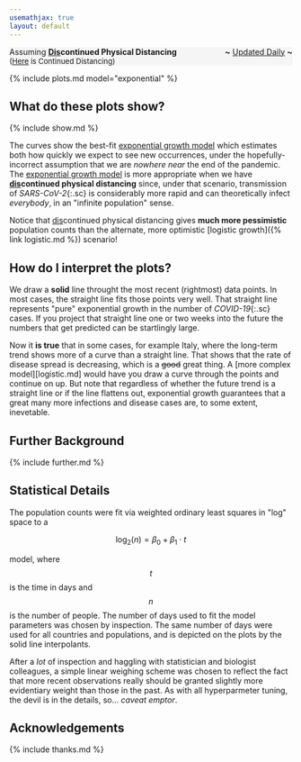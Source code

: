 ```yaml
---
usemathjax: true
layout: default
---
```


<p><div style="display: flex; justify-content: space-between; flex-wrap: wrap; align-items: center; background-color: whitesmoke;">
  <span style="white-space: nowrap;">Assuming <b><ins>Dis</ins>continued Physical Distancing</b></span>
  <span style="white-space: nowrap;"><b>~</b>&nbsp;<span style="text-decoration: underline;">Updated Daily</span>&nbsp;<b>~</b></span>
  <span style="white-space: nowrap;"><span style="float: right; font-size: small;">(<a href="logistic.html">Here</a>&nbsp;is&nbsp;Continued&nbsp;Distancing)</span></span>
</div></p>

{% include plots.md model="exponential" %}

## What do these plots show?

{% include show.md %}

The curves show the best-fit [exponential growth model](https://youtu.be/Kas0tIxDvrg) which estimates both how quickly we expect to see new occurrences, under the hopefully-incorrect assumption that we are _nowhere near_ the end of the pandemic. The [exponential growth model](https://youtu.be/Kas0tIxDvrg) is more appropriate when we have **<ins>dis</ins>continued physical distancing** since, under that scenario, transmission of *SARS-CoV-2*{:.sc} is considerably more rapid and can theoretically infect _everybody_, in an "infinite population" sense.

Notice that <ins>dis</ins>continued physical distancing gives **much more pessimistic** population counts than the alternate, more optimistic [logistic growth]({% link logistic.md %}) scenario!


## How do I interpret the plots?

We draw a **solid** line throught the most recent (rightmost) data points. In most cases, the straight line fits those points very well. That straight line represents "pure" exponential growth in the number of *COVID-19*{:.sc} cases. If you project that straight line one or two weeks into the future the numbers that get predicted can be startlingly large.

Now it **is true** that in some cases, for example Italy, where the long-term trend shows more of a curve than a straight line. That shows that the rate of disease spread is decreasing, which is a ~~good~~ great thing. A [more complex model][logistic.md] would have you draw a curve through the points and continue on up. But note that regardless of whether the future trend is a straight line or if the line flattens out, exponential growth guarantees that a great many more infections and disease cases are, to some extent, inevetable.

## Further Background

{% include further.md %}

## Statistical Details

The population counts were fit via weighted ordinary least squares in "log" space to a

$$ \log_2\left(n\right) = \beta_0 + \beta_1\cdot t$$

model, where $$t$$ is the time in days and $$n$$ is the number of people. The number of days used to fit the model parameters was chosen by inspection. The same number of days were used for all countries and populations, and is depicted on the plots by the solid line interpolants.

After a _lot_ of inspection and haggling with statistician and biologist colleagues, a simple linear weighing scheme was chosen to reflect the fact that more recent observations really should be granted slightly more evidentiary weight than those in the past. As with all hyperparmeter tuning, the devil is in the details, so&hellip;&nbsp;_caveat emptor_.

## Acknowledgements

{% include thanks.md %}
